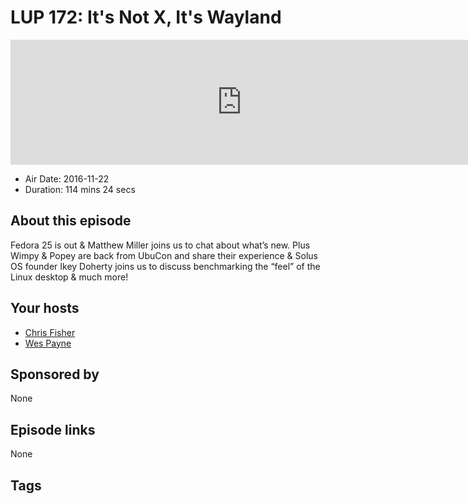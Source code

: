 # LUP 172: It's Not X, It's Wayland

<iframe src="https://player.fireside.fm/v2/RUkczH-V+U-_nVOVe?theme=dark" width="740" height="200" frameborder="0" scrolling="no"></iframe>

* Air Date: 2016-11-22
* Duration: 114 mins 24 secs

## About this episode

Fedora 25 is out & Matthew Miller joins us to chat about what’s new. Plus Wimpy & Popey are back from UbuCon and share their experience & Solus OS founder Ikey Doherty joins us to discuss benchmarking the “feel” of the Linux desktop & much more!

## Your hosts
* [Chris Fisher](https://linuxunplugged.com/hosts/chrislas)
* [Wes Payne](https://linuxunplugged.com/hosts/wes)

## Sponsored by

None



## Episode links

None



## Tags


